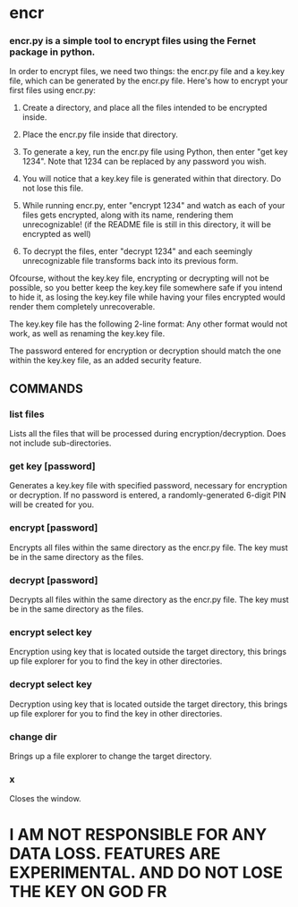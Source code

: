# encr
### encr.py is a simple tool to encrypt files using the Fernet package in python.

In order to encrypt files, we need two things: the encr.py file and a key.key file, which can be generated by the encr.py file. Here's how to encrypt your first files using encr.py:

1) Create a directory, and place all the files intended to be encrypted inside.

2) Place the encr.py file inside that directory.

3) To generate a key, run the encr.py file using Python, then enter "get key 1234". Note that 1234 can be replaced by any password you wish.

4) You will notice that a key.key file is generated within that directory. Do not lose this file.

5) While running encr.py, enter "encrypt 1234" and watch as each of your files gets encrypted, along with its name, rendering them unrecognizable! (if the README file is still in this directory, it will be encrypted as well)

6) To decrypt the files, enter "decrypt 1234" and each seemingly unrecognizable file transforms back into its previous form.

Ofcourse, without the key.key file, encrypting or decrypting will not be possible, so you better keep the key.key file somewhere safe if you intend to hide it, as losing the key.key file while having your files encrypted would render them completely unrecoverable. 

The key.key file has the following 2-line format:
<key>
<password>
Any other format would not work, as well as renaming the key.key file.

The password entered for encryption or decryption should match the one within the key.key file, as an added security feature.

## COMMANDS
### list files
Lists all the files that will be processed during encryption/decryption. Does not include sub-directories.
### get key [password]
Generates a key.key file with specified password, necessary for encryption or decryption. If no password is entered, a randomly-generated 6-digit PIN will be created for you.
### encrypt [password]
Encrypts all files within the same directory as the encr.py file. The key must be in the same directory as the files.
### decrypt [password]
Decrypts all files within the same directory as the encr.py file. The key must be in the same directory as the files.
### encrypt select key
Encryption using key that is located outside the target directory, this brings up file explorer for you to find the key in other directories.
### decrypt select key
Decryption using key that is located outside the target directory, this brings up file explorer for you to find the key in other directories.
### change dir
Brings up a file explorer to change the target directory.
### x
Closes the window.

# I AM NOT RESPONSIBLE FOR ANY DATA LOSS. FEATURES ARE EXPERIMENTAL. AND DO NOT LOSE THE KEY ON GOD FR
